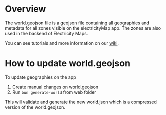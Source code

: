 # Overview

The world.geojson file is a geojson file containing all geographies and metadata for all zones visible on the electricityMap app. The zones are also used in the backend of Electricity Maps.

You can see tutorials and more information on our [wiki](https://github.com/electricityMaps/electricitymaps-contrib/wiki/Edit-world-geometries).

# How to update world.geojson

To update geographies on the app

1. Create manual changes on world.geojson
2. Run `bun generate-world` from web folder

This will validate and generate the new world.json which is a compressed version of the world.geojson.

